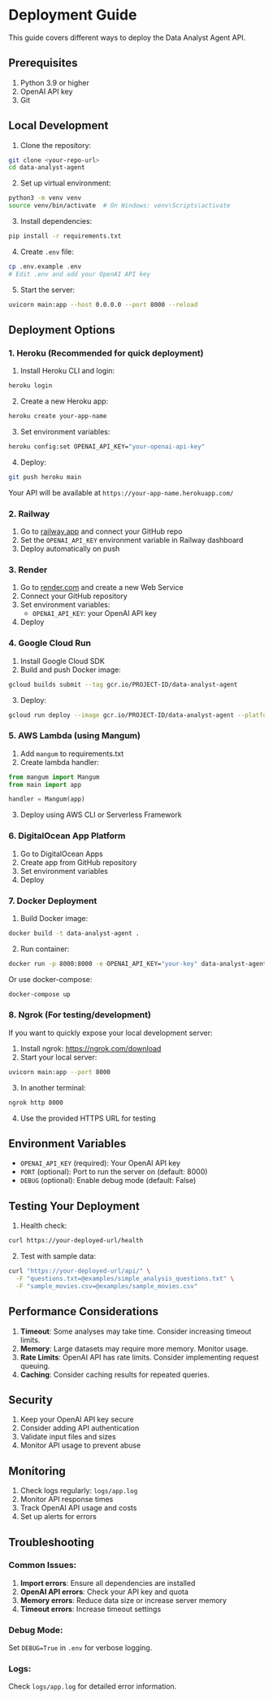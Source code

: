 # Deployment Guide

This guide covers different ways to deploy the Data Analyst Agent API.

## Prerequisites

1. Python 3.9 or higher
2. OpenAI API key
3. Git

## Local Development

1. Clone the repository:
```bash
git clone <your-repo-url>
cd data-analyst-agent
```

2. Set up virtual environment:
```bash
python3 -m venv venv
source venv/bin/activate  # On Windows: venv\Scripts\activate
```

3. Install dependencies:
```bash
pip install -r requirements.txt
```

4. Create `.env` file:
```bash
cp .env.example .env
# Edit .env and add your OpenAI API key
```

5. Start the server:
```bash
uvicorn main:app --host 0.0.0.0 --port 8000 --reload
```

## Deployment Options

### 1. Heroku (Recommended for quick deployment)

1. Install Heroku CLI and login:
```bash
heroku login
```

2. Create a new Heroku app:
```bash
heroku create your-app-name
```

3. Set environment variables:
```bash
heroku config:set OPENAI_API_KEY="your-openai-api-key"
```

4. Deploy:
```bash
git push heroku main
```

Your API will be available at `https://your-app-name.herokuapp.com/`

### 2. Railway

1. Go to [railway.app](https://railway.app) and connect your GitHub repo
2. Set the `OPENAI_API_KEY` environment variable in Railway dashboard
3. Deploy automatically on push

### 3. Render

1. Go to [render.com](https://render.com) and create a new Web Service
2. Connect your GitHub repository
3. Set environment variables:
   - `OPENAI_API_KEY`: your OpenAI API key
4. Deploy

### 4. Google Cloud Run

1. Install Google Cloud SDK
2. Build and push Docker image:
```bash
gcloud builds submit --tag gcr.io/PROJECT-ID/data-analyst-agent
```

3. Deploy:
```bash
gcloud run deploy --image gcr.io/PROJECT-ID/data-analyst-agent --platform managed
```

### 5. AWS Lambda (using Mangum)

1. Add `mangum` to requirements.txt
2. Create lambda handler:
```python
from mangum import Mangum
from main import app

handler = Mangum(app)
```

3. Deploy using AWS CLI or Serverless Framework

### 6. DigitalOcean App Platform

1. Go to DigitalOcean Apps
2. Create app from GitHub repository  
3. Set environment variables
4. Deploy

### 7. Docker Deployment

1. Build Docker image:
```bash
docker build -t data-analyst-agent .
```

2. Run container:
```bash
docker run -p 8000:8000 -e OPENAI_API_KEY="your-key" data-analyst-agent
```

Or use docker-compose:
```bash
docker-compose up
```

### 8. Ngrok (For testing/development)

If you want to quickly expose your local development server:

1. Install ngrok: https://ngrok.com/download
2. Start your local server:
```bash
uvicorn main:app --port 8000
```

3. In another terminal:
```bash
ngrok http 8000
```

4. Use the provided HTTPS URL for testing

## Environment Variables

- `OPENAI_API_KEY` (required): Your OpenAI API key
- `PORT` (optional): Port to run the server on (default: 8000)
- `DEBUG` (optional): Enable debug mode (default: False)

## Testing Your Deployment

1. Health check:
```bash
curl https://your-deployed-url/health
```

2. Test with sample data:
```bash
curl "https://your-deployed-url/api/" \
  -F "questions.txt=@examples/simple_analysis_questions.txt" \
  -F "sample_movies.csv=@examples/sample_movies.csv"
```

## Performance Considerations

1. **Timeout**: Some analyses may take time. Consider increasing timeout limits.
2. **Memory**: Large datasets may require more memory. Monitor usage.
3. **Rate Limits**: OpenAI API has rate limits. Consider implementing request queuing.
4. **Caching**: Consider caching results for repeated queries.

## Security

1. Keep your OpenAI API key secure
2. Consider adding API authentication
3. Validate input files and sizes
4. Monitor API usage to prevent abuse

## Monitoring

1. Check logs regularly: `logs/app.log`
2. Monitor API response times
3. Track OpenAI API usage and costs
4. Set up alerts for errors

## Troubleshooting

### Common Issues:

1. **Import errors**: Ensure all dependencies are installed
2. **OpenAI API errors**: Check your API key and quota
3. **Memory errors**: Reduce data size or increase server memory
4. **Timeout errors**: Increase timeout settings

### Debug Mode:

Set `DEBUG=True` in `.env` for verbose logging.

### Logs:

Check `logs/app.log` for detailed error information.
